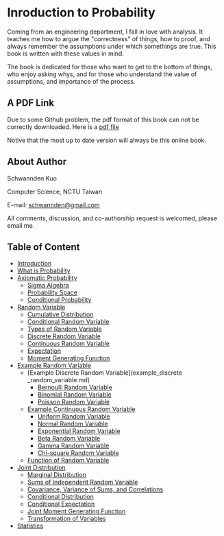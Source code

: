 Inroduction to Probability
=======

Coming from an engineering department, I fall in love with analysis. It teaches me how to argue the "correctness" of things, how to proof, and always remember the assumptions under which somethings are true. This book is written with these values in mind.

The book is dedicated for those who want to get to the bottom of things, who enjoy asking whys, and for those who understand the value of assumptions, and importance of the process.

## A PDF Link
Due to some Github problem, the pdf format of this book can not be correctly downloaded. Here is a [pdf file](https://drive.google.com/open?id=0B3_JVAzZH1m9blhzb3oycDhBN28&authuser=0)

Notive that the most up to date version will always be this online book.

## About Author
Schwannden Kuo

Computer Science, NCTU Taiwan

E-mail: schwannden@gmail.com

All comments, discussion, and co-authorship request is welcomed, please email me.


## Table of Content

* [Introduction](README.md)
* [What is Probability](chapter1.md)
* [Axiomatic Probability](chapter2.md)
   * [Sigma Algebra](sigma_algebra.md)
   * [Probability Space](probability_space.md)
   * [Conditional Probability](conditional_probability.md)
* [Random Variable](chapter3.md)
   * [Cumulative Distribution](cumulative_distribution.md)
   * [Conditional Random Variable](conditional_random_variable.md)
   * [Types of Random Variable](types_of_random_variable.md)
   * [Discrete Random Variable](discrete_random_variable.md)
   * [Continuous Random Variable](continuous_random_variable.md)
   * [Expectation](expection.md)
   * [Moment Generating Function](moment_generating_function.md)
* [Example Random Variable](chapter4.md)
   * [Example Discrete Random Variable](example_discrete _random_variable.md)
       * [Bernoulli Random Variable](bernoulli_random_variable.md)
       * [Binomial Random Variable](binomial_random_variable.md)
       * [Poisson Random Variable](poisson_random_variable.md)
   * [Example Continuous Random Variable](example_continuous_random_variable.md)
       * [Uniform Random Variable](uniform_random_variable.md)
       * [Normal Random Variable](normal_random_variable.md)
       * [Exponential Random Variable](exponential_random_variable.md)
       * [Beta Random Variable](beta_random_variable.md)
       * [Gamma Random Variable](gamma_random_variable.md)
       * [Chi-square Random Variable](chisquare_random_variable.md)
   * [Function of Random Variable](function_of_random_variable.md)
* [Joint Distribution](chapter5.md)
   * [Marginal Distribution](marginel_distribution.md)
   * [Sums of Independent Random Variable](sums_of_independent_random_variable.md)
   * [Covariance, Variance of Sums, and Correlations](covariance.md)
   * [Conditional Distribution](conditional_distribution.md)
   * [Conditional Expectation](conditional_expectation.md)
   * [Joint Moment Generating Function](joint_moment_generating_function.md)
   * [Transformation of Variables](transformation_of_variables.md)
* [Statistics](chapter6.md)


